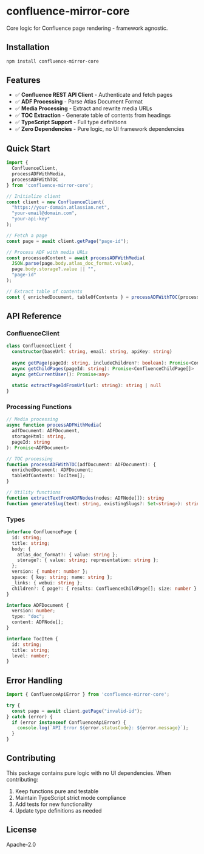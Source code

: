 # confluence-mirror-core

Core logic for Confluence page rendering - framework agnostic.

## Installation

```bash
npm install confluence-mirror-core
```

## Features

- ✅ **Confluence REST API Client** - Authenticate and fetch pages
- ✅ **ADF Processing** - Parse Atlas Document Format
- ✅ **Media Processing** - Extract and rewrite media URLs
- ✅ **TOC Extraction** - Generate table of contents from headings
- ✅ **TypeScript Support** - Full type definitions
- ✅ **Zero Dependencies** - Pure logic, no UI framework dependencies

## Quick Start

```typescript
import { 
  ConfluenceClient, 
  processADFWithMedia, 
  processADFWithTOC 
} from 'confluence-mirror-core';

// Initialize client
const client = new ConfluenceClient(
  "https://your-domain.atlassian.net",
  "your-email@domain.com", 
  "your-api-key"
);

// Fetch a page
const page = await client.getPage("page-id");

// Process ADF with media URLs
const processedContent = await processADFWithMedia(
  JSON.parse(page.body.atlas_doc_format.value),
  page.body.storage?.value || "",
  "page-id"
);

// Extract table of contents
const { enrichedDocument, tableOfContents } = processADFWithTOC(processedContent);
```

## API Reference

### ConfluenceClient

```typescript
class ConfluenceClient {
  constructor(baseUrl: string, email: string, apiKey: string)
  
  async getPage(pageId: string, includeChildren?: boolean): Promise<ConfluencePage>
  async getChildPages(pageId: string): Promise<ConfluenceChildPage[]>
  async getCurrentUser(): Promise<any>
  
  static extractPageIdFromUrl(url: string): string | null
}
```

### Processing Functions

```typescript
// Media processing
async function processADFWithMedia(
  adfDocument: ADFDocument,
  storageHtml: string,
  pageId: string
): Promise<ADFDocument>

// TOC processing  
function processADFWithTOC(adfDocument: ADFDocument): {
  enrichedDocument: ADFDocument;
  tableOfContents: TocItem[];
}

// Utility functions
function extractTextFromADFNodes(nodes: ADFNode[]): string
function generateSlug(text: string, existingSlugs?: Set<string>): string
```

### Types

```typescript
interface ConfluencePage {
  id: string;
  title: string;
  body: {
    atlas_doc_format?: { value: string };
    storage?: { value: string; representation: string };
  };
  version: { number: number };
  space: { key: string; name: string };
  _links: { webui: string };
  children?: { page?: { results: ConfluenceChildPage[]; size: number } };
}

interface ADFDocument {
  version: number;
  type: "doc";
  content: ADFNode[];
}

interface TocItem {
  id: string;
  title: string;
  level: number;
}
```

## Error Handling

```typescript
import { ConfluenceApiError } from 'confluence-mirror-core';

try {
  const page = await client.getPage("invalid-id");
} catch (error) {
  if (error instanceof ConfluenceApiError) {
    console.log(`API Error ${error.statusCode}: ${error.message}`);
  }
}
```

## Contributing

This package contains pure logic with no UI dependencies. When contributing:

1. Keep functions pure and testable
2. Maintain TypeScript strict mode compliance  
3. Add tests for new functionality
4. Update type definitions as needed

## License

Apache-2.0